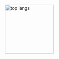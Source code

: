 <!-- ### Hi there 👋 -->

<!--
**Kzeezee/Kzeezee** is a ✨ _special_ ✨ repository because its `README.md` (this file) appears on your GitHub profile.

Here are some ideas to get you started:

- 🔭 I’m currently working on ...
- 🌱 I’m currently learning ...
- 👯 I’m looking to collaborate on ...
- 🤔 I’m looking for help with ...
- 💬 Ask me about ...
- 📫 How to reach me: ...
- 😄 Pronouns: ...
- ⚡ Fun fact: ...
-->
<p>
  <a href="https://github.com/Kzeezee?tab=repositories">
    <img src="https://github-readme-stats.anuraghazra1.vercel.app/api/top-langs/?username=Kzeezee&theme=vue&layout=compact"     alt="top langs" height="156"/>
  </a>
</p>
